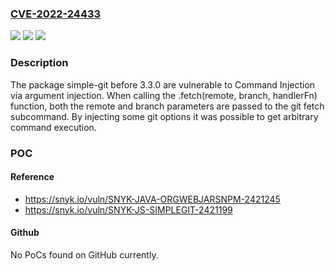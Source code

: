### [CVE-2022-24433](https://cve.mitre.org/cgi-bin/cvename.cgi?name=CVE-2022-24433)
![](https://img.shields.io/static/v1?label=Product&message=simple-git&color=blue)
![](https://img.shields.io/static/v1?label=Version&message=n%2Fa&color=blue)
![](https://img.shields.io/static/v1?label=Vulnerability&message=Command%20Injection&color=brighgreen)

### Description

The package simple-git before 3.3.0 are vulnerable to Command Injection via argument injection. When calling the .fetch(remote, branch, handlerFn) function, both the remote and branch parameters are passed to the git fetch subcommand. By injecting some git options it was possible to get arbitrary command execution.

### POC

#### Reference
- https://snyk.io/vuln/SNYK-JAVA-ORGWEBJARSNPM-2421245
- https://snyk.io/vuln/SNYK-JS-SIMPLEGIT-2421199

#### Github
No PoCs found on GitHub currently.

